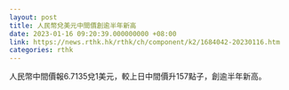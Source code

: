 ```yaml
---
layout: post
title: 人民幣兌美元中間價創逾半年新高
date: 2023-01-16 09:20:39.000000000 +08:00
link: https://news.rthk.hk/rthk/ch/component/k2/1684042-20230116.htm
categories: rthk
---
```


人民幣中間價報6.7135兌1美元，較上日中間價升157點子，創逾半年新高。
